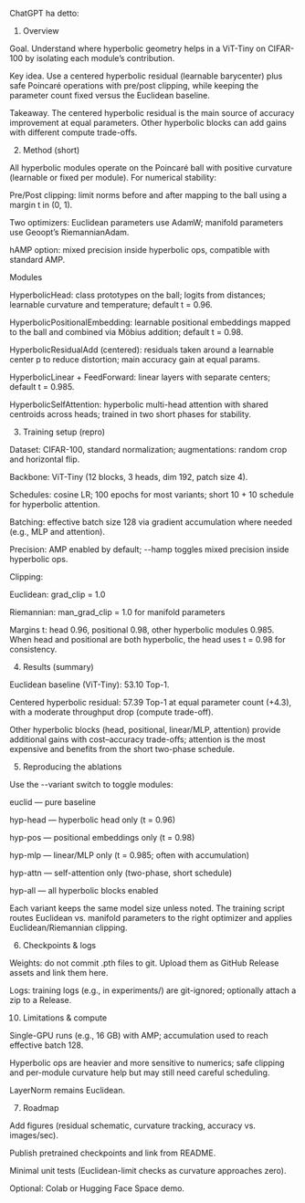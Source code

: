 ChatGPT ha detto:
1) Overview

Goal. Understand where hyperbolic geometry helps in a ViT-Tiny on CIFAR-100 by isolating each module’s contribution.

Key idea. Use a centered hyperbolic residual (learnable barycenter) plus safe Poincaré operations with pre/post clipping, while keeping the parameter count fixed versus the Euclidean baseline.

Takeaway. The centered hyperbolic residual is the main source of accuracy improvement at equal parameters. Other hyperbolic blocks can add gains with different compute trade-offs.

2) Method (short)

All hyperbolic modules operate on the Poincaré ball with positive curvature (learnable or fixed per module). For numerical stability:

Pre/Post clipping: limit norms before and after mapping to the ball using a margin t in (0, 1).

Two optimizers: Euclidean parameters use AdamW; manifold parameters use Geoopt’s RiemannianAdam.

hAMP option: mixed precision inside hyperbolic ops, compatible with standard AMP.

Modules

HyperbolicHead: class prototypes on the ball; logits from distances; learnable curvature and temperature; default t = 0.96.

HyperbolicPositionalEmbedding: learnable positional embeddings mapped to the ball and combined via Möbius addition; default t = 0.98.

HyperbolicResidualAdd (centered): residuals taken around a learnable center p to reduce distortion; main accuracy gain at equal params.

HyperbolicLinear + FeedForward: linear layers with separate centers; default t = 0.985.

HyperbolicSelfAttention: hyperbolic multi-head attention with shared centroids across heads; trained in two short phases for stability.

3) Training setup (repro)

Dataset: CIFAR-100, standard normalization; augmentations: random crop and horizontal flip.

Backbone: ViT-Tiny (12 blocks, 3 heads, dim 192, patch size 4).

Schedules: cosine LR; 100 epochs for most variants; short 10 + 10 schedule for hyperbolic attention.

Batching: effective batch size 128 via gradient accumulation where needed (e.g., MLP and attention).

Precision: AMP enabled by default; --hamp toggles mixed precision inside hyperbolic ops.

Clipping:

Euclidean: grad_clip = 1.0

Riemannian: man_grad_clip = 1.0 for manifold parameters

Margins t: head 0.96, positional 0.98, other hyperbolic modules 0.985.
When head and positional are both hyperbolic, the head uses t = 0.98 for consistency.

4) Results (summary)

Euclidean baseline (ViT-Tiny): 53.10 Top-1.

Centered hyperbolic residual: 57.39 Top-1 at equal parameter count (+4.3), with a moderate throughput drop (compute trade-off).

Other hyperbolic blocks (head, positional, linear/MLP, attention) provide additional gains with cost–accuracy trade-offs; attention is the most expensive and benefits from the short two-phase schedule.

5) Reproducing the ablations

Use the --variant switch to toggle modules:

euclid — pure baseline

hyp-head — hyperbolic head only (t = 0.96)

hyp-pos — positional embeddings only (t = 0.98)

hyp-mlp — linear/MLP only (t = 0.985; often with accumulation)

hyp-attn — self-attention only (two-phase, short schedule)

hyp-all — all hyperbolic blocks enabled

Each variant keeps the same model size unless noted. The training script routes Euclidean vs. manifold parameters to the right optimizer and applies Euclidean/Riemannian clipping.

6) Checkpoints & logs

Weights: do not commit .pth files to git. Upload them as GitHub Release assets and link them here.

Logs: training logs (e.g., in experiments/) are git-ignored; optionally attach a zip to a Release.

10) Limitations & compute

Single-GPU runs (e.g., 16 GB) with AMP; accumulation used to reach effective batch 128.

Hyperbolic ops are heavier and more sensitive to numerics; safe clipping and per-module curvature help but may still need careful scheduling.

LayerNorm remains Euclidean.

7) Roadmap

Add figures (residual schematic, curvature tracking, accuracy vs. images/sec).

Publish pretrained checkpoints and link from README.

Minimal unit tests (Euclidean-limit checks as curvature approaches zero).

Optional: Colab or Hugging Face Space demo.
